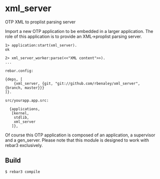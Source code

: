 xml_server
=====

OTP XML to proplist parsing server


Import a new OTP application to be embedded in a larger application.
The role of this application is to provide an XML->proplist parsing server.

    1> application:start(xml_server).
    ok

    2> xml_server_worker:parse(<<"XML content">>).
    ...

    rebar.config:

    {deps, [
        {xml_server, {git, "git://github.com/rbenaley/xml_server", {branch, master}}}
    ]}.

    src/yourapp.app.src:

      {applications,
       [kernel,
        stdlib,
        xml_server
       ]},

Of course this OTP application is composed of an application, a supervisor and a gen_server.
Please note that this module is designed to work with rebar3 exclusively.

Build
-----

    $ rebar3 compile
